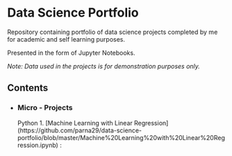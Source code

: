 # Data Science Portfolio

Repository containing portfolio of data science projects completed by me for academic and self learning purposes. 

Presented in the form of Jupyter Notebooks.

*Note: Data used in the projects is for demonstration purposes only.*

<h2>Contents</h2>

* <h3>Micro - Projects</h3>
     Python
     1. [Machine Learning with Linear Regression](https://github.com/parna29/data-science-portfolio/blob/master/Machine%20Learning%20with%20Linear%20Regression.ipynb) :
         
         
         
         
        
      


